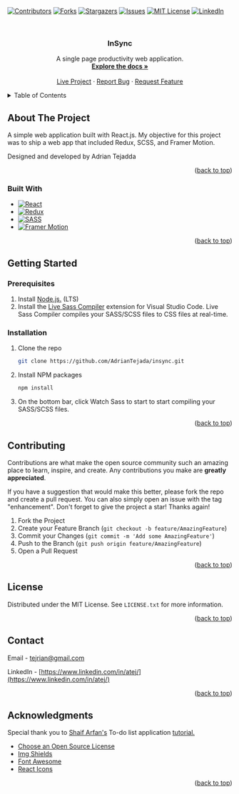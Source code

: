 <a name="readme-top"></a>

<!-- PROJECT SHIELDS -->
<!--
*** I'm using markdown "reference style" links for readability.
*** Reference links are enclosed in brackets [ ] instead of parentheses ( ).
*** See the bottom of this document for the declaration of the reference variables
*** for contributors-url, forks-url, etc. This is an optional, concise syntax you may use.
*** https://www.markdownguide.org/basic-syntax/#reference-style-links
-->
  [![Contributors][contributors-shield]][contributors-url]
  [![Forks][forks-shield]][forks-url]
  [![Stargazers][stars-shield]][stars-url]
  [![Issues][issues-shield]][issues-url]
  [![MIT License][license-shield]][license-url]
  [![LinkedIn][linkedin-shield]][linkedin-url]


<br />
<div align="center">
  <h3 align="center">InSync</h3>
  <p align="center">
    A single page productivity web application.
    <br />
    <a href="https://github.com/AdrianTejada/insync"><strong>Explore the docs »</strong></a>
    <br />
    <br />
    <a href="https://insynccc.netlify.app/">Live Project</a>
    ·
    <a href="https://github.com/AdrianTejada/insync/issues">Report Bug</a>
    ·
    <a href="https://github.com/AdrianTejada/insync/issues">Request Feature</a>
  </p>
</div>

<!-- TABLE OF CONTENTS -->
<details>
  <summary>Table of Contents</summary>
  <ol>
    <li>
      <a href="#about-the-project">About The Project</a>
      <ul>
        <li><a href="#built-with">Built With</a></li>
      </ul>
    </li>
    <li>
      <a href="#getting-started">Getting Started</a>
      <ul>
        <li><a href="#prerequisites">Prerequisites</a></li>
        <li><a href="#installation">Installation</a></li>
      </ul>
    </li>
    <li><a href="#contributing">Contributing</a></li>
    <li><a href="#license">License</a></li>
    <li><a href="#contact">Contact</a></li>
    <li><a href="#acknowledgments">Acknowledgments</a></li>
  </ol>
</details>

<!-- ABOUT THE PROJECT -->
## About The Project

A simple web application built with React.js. My objective for this project was to ship a web app that included Redux, SCSS, and Framer Motion.

Designed and developed by Adrian Tejadda

<p align="right">(<a href="#readme-top">back to top</a>)</p>

### Built With

* [![React][React.js]][React-url]
* [![Redux][Redux.js]][Redux-url]
* [![SASS][Sass]][Sass-url]
* [![Framer Motion][Framer]][Framer-url]
 
<p align="right">(<a href="#readme-top">back to top</a>)</p>

<!-- GETTING STARTED -->
## Getting Started

### Prerequisites

1. Install <a href='https://nodejs.org/en/'>Node.js.</a> (LTS)
2. Install the <a href='https://marketplace.visualstudio.com/items?itemName=glenn2223.live-sass'>Live Sass Compiler</a> extension for Visual Studio Code. Live Sass Compiler compiles your SASS/SCSS files to CSS files at real-time.
### Installation

1. Clone the repo
   ```sh
   git clone https://github.com/AdrianTejada/insync.git
   ```
2. Install NPM packages
   ```sh
   npm install
   ```
4. On the bottom bar, click Watch Sass to start to start compiling your SASS/SCSS files.

<p align="right">(<a href="#readme-top">back to top</a>)</p>

<!-- CONTRIBUTING -->
## Contributing

Contributions are what make the open source community such an amazing place to learn, inspire, and create. Any contributions you make are **greatly appreciated**.

If you have a suggestion that would make this better, please fork the repo and create a pull request. You can also simply open an issue with the tag "enhancement".
Don't forget to give the project a star! Thanks again!

1. Fork the Project
2. Create your Feature Branch (`git checkout -b feature/AmazingFeature`)
3. Commit your Changes (`git commit -m 'Add some AmazingFeature'`)
4. Push to the Branch (`git push origin feature/AmazingFeature`)
5. Open a Pull Request

<p align="right">(<a href="#readme-top">back to top</a>)</p>

<!-- LICENSE -->
## License

Distributed under the MIT License. See `LICENSE.txt` for more information.

<p align="right">(<a href="#readme-top">back to top</a>)</p>

<!-- CONTACT -->
## Contact

Email - tejrian@gmail.com

LinkedIn - [https://www.linkedin.com/in/atej/](https://www.linkedin.com/in/atej/)

<p align="right">(<a href="#readme-top">back to top</a>)</p>

<!-- ACKNOWLEDGMENTS -->
## Acknowledgments

Special thank you to <a href='https://github.com/ShaifArfan'>Shaif Arfan's<a> To-do list application <a href='https://www.youtube.com/watch?v=W0Uf_xu350k&t=17s&ab_channel=WEBCIFAR'>tutorial.<a>

* [Choose an Open Source License](https://choosealicense.com)
* [Img Shields](https://shields.io)
* [Font Awesome](https://fontawesome.com)
* [React Icons](https://react-icons.github.io/react-icons/search)


<p align="right">(<a href="#readme-top">back to top</a>)</p>



<!-- MARKDOWN LINKS & IMAGES -->
<!-- https://www.markdownguide.org/basic-syntax/#reference-style-links -->
[contributors-shield]: https://img.shields.io/github/contributors/AdrianTejada/insync.svg?style=for-the-badge
[contributors-url]: https://github.com/AdrianTejada/Best-README-Template/graphs/contributors
[forks-shield]: https://img.shields.io/github/forks/AdrianTejada/insync.svg?style=for-the-badge
[forks-url]: https://github.com/AdrianTejada/insync/network/members
[stars-shield]: https://img.shields.io/github/stars/AdrianTejada/insync.svg?style=for-the-badge
[stars-url]: https://github.com/AdrianTejada/insync/stargazers
[issues-shield]: https://img.shields.io/github/issues/AdrianTejada/insync.svg?style=for-the-badge
[issues-url]: https://github.com/AdrianTejada/insync/issues
[license-shield]: https://img.shields.io/github/license/AdrianTejada/insync.svg?style=for-the-badge
[license-url]: https://github.com/AdrianTejada/insync/blob/master/LICENSE.txt
[linkedin-shield]: https://img.shields.io/badge/-LinkedIn-black.svg?style=for-the-badge&logo=linkedin&colorB=555
[linkedin-url]: https://www.linkedin.com/in/atej/
[product-screenshot]: images/screenshot.png
[React.js]: https://img.shields.io/badge/React-20232A?style=for-the-badge&logo=react&logoColor=61DAFB
[React-url]: https://reactjs.org/
[Redux.js]: https://img.shields.io/badge/redux-764ABC?style=for-the-badge&logo=redux&logoColor=fff
[Redux-url]: https://redux.js.org/
[Sass]: https://img.shields.io/badge/sass-CC6699?style=for-the-badge&logo=sass&logoColor=fff
[Sass-url]: https://sass-lang.com/
[Framer]: https://img.shields.io/badge/framer%20motion-0055FF?style=for-the-badge&logo=framer&logoColor=fff
[Framer-url]: https://www.framer.com/motion/